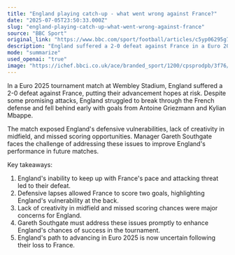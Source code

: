 ```yaml
---
title: "England playing catch-up - what went wrong against France?"
date: "2025-07-05T23:50:33.000Z"
slug: "england-playing-catch-up-what-went-wrong-against-france"
source: "BBC Sport"
original_link: "https://www.bbc.com/sport/football/articles/c5yp06295g7o"
description: "England suffered a 2-0 defeat against France in a Euro 2025 tournament match at Wembley Stadium, jeopardizing their advancement hopes. The match highlighted England's defensive vulnerabilities, lack of creativity in midfield, and missed scoring opportunities. Manager Gareth Southgate faces the challenge of addressing these issues to improve England's performance in future matches and enhance their chances of success in the tournament."
mode: "summarize"
used_openai: "true"
image: "https://ichef.bbci.co.uk/ace/branded_sport/1200/cpsprodpb/3f76/live/050b4260-59fc-11f0-b5c5-012c5796682d.jpg"
---
```


In a Euro 2025 tournament match at Wembley Stadium, England suffered a 2-0 defeat against France, putting their advancement hopes at risk. Despite some promising attacks, England struggled to break through the French defense and fell behind early with goals from Antoine Griezmann and Kylian Mbappe.

The match exposed England's defensive vulnerabilities, lack of creativity in midfield, and missed scoring opportunities. Manager Gareth Southgate faces the challenge of addressing these issues to improve England's performance in future matches.

Key takeaways:
1. England's inability to keep up with France's pace and attacking threat led to their defeat.
2. Defensive lapses allowed France to score two goals, highlighting England's vulnerability at the back.
3. Lack of creativity in midfield and missed scoring chances were major concerns for England.
4. Gareth Southgate must address these issues promptly to enhance England's chances of success in the tournament.
5. England's path to advancing in Euro 2025 is now uncertain following their loss to France.